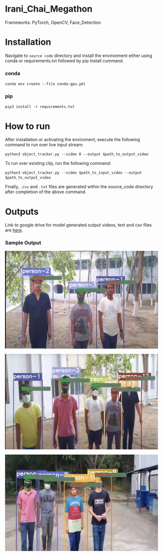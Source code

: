 # Irani_Chai_Megathon
Frameworks: PyTorch, OpenCV, Face_Detection

# Installation
Navigate to `source code` directory and install the environment either using conda or requirements.txt followed by pip install command.

### conda 
```
conda env create --file conda-gpu.yml
```

### pip
```
pip3 install -r requirements.txt
```

# How to run
After installation or activating the enviroment, execute the following command to run over live input stream:
```
python3 object_tracker.py --video 0 --output $path_to_output_video
```

To run over existing clip, run the following command:
```
python3 object_tracker.py --video $path_to_input_video --output $path_to_output_video
```

Finally, `.csv` and `.txt` files are generated within the source_code directory after completion of the above command.

# Outputs
Link to google drive for model generated output videos, text and csv files are [here](https://drive.google.com/drive/folders/1AKzAMrSUDOyPx-cEn1SsSW_3m7ginJpc).

### Sample Output 
![First image](https://github.com/ar-ohi-srivastav/Irani_Chai_Megathon/blob/main/images/1.png?raw=true)

![Second image](https://github.com/ar-ohi-srivastav/Irani_Chai_Megathon/blob/main/images/2.png?raw=true)

![Thrid image](https://github.com/ar-ohi-srivastav/Irani_Chai_Megathon/blob/main/images/3.png?raw=true)

